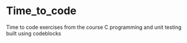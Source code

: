 # Time_to_code
Time to code exercises from the course C programming and unit testing built using codeblocks
